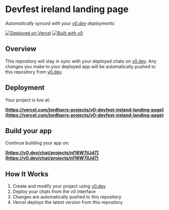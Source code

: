 # Devfest ireland landing page

*Automatically synced with your [v0.dev](https://v0.dev) deployments*

[![Deployed on Vercel](https://img.shields.io/badge/Deployed%20on-Vercel-black?style=for-the-badge&logo=vercel)](https://vercel.com/jordharrs-projects/v0-devfest-ireland-landing-page)
[![Built with v0](https://img.shields.io/badge/Built%20with-v0.dev-black?style=for-the-badge)](https://v0.dev/chat/projects/nf16W7jlJd7)

## Overview

This repository will stay in sync with your deployed chats on [v0.dev](https://v0.dev).
Any changes you make to your deployed app will be automatically pushed to this repository from [v0.dev](https://v0.dev).

## Deployment

Your project is live at:

**[https://vercel.com/jordharrs-projects/v0-devfest-ireland-landing-page](https://vercel.com/jordharrs-projects/v0-devfest-ireland-landing-page)**

## Build your app

Continue building your app on:

**[https://v0.dev/chat/projects/nf16W7jlJd7](https://v0.dev/chat/projects/nf16W7jlJd7)**

## How It Works

1. Create and modify your project using [v0.dev](https://v0.dev)
2. Deploy your chats from the v0 interface
3. Changes are automatically pushed to this repository
4. Vercel deploys the latest version from this repository